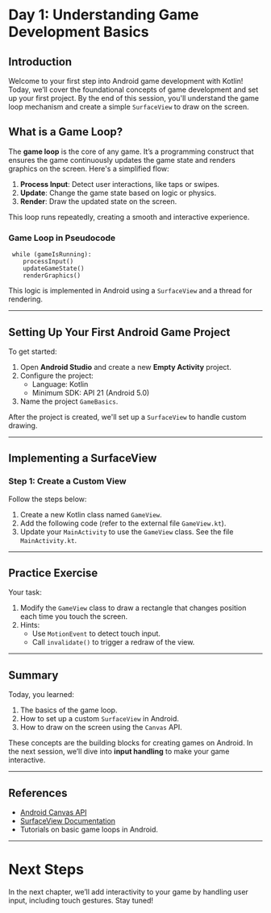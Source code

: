# Day 1: Understanding Game Development Basics

## Introduction

Welcome to your first step into Android game development with Kotlin! Today, we’ll cover the foundational concepts of game development and set up your first project. By the end of this session, you'll understand the game loop mechanism and create a simple `SurfaceView` to draw on the screen.

## What is a Game Loop?

The **game loop** is the core of any game. It’s a programming construct that ensures the game continuously updates the game state and renders graphics on the screen. Here's a simplified flow:

1. **Process Input**: Detect user interactions, like taps or swipes.
2. **Update**: Change the game state based on logic or physics.
3. **Render**: Draw the updated state on the screen.

This loop runs repeatedly, creating a smooth and interactive experience.

### Game Loop in Pseudocode
```
 while (gameIsRunning):
 	processInput()
 	updateGameState()
 	renderGraphics()
```


This logic is implemented in Android using a `SurfaceView` and a thread for rendering.

---

## Setting Up Your First Android Game Project

To get started:

1. Open **Android Studio** and create a new **Empty Activity** project.
2. Configure the project:
   - Language: Kotlin
   - Minimum SDK: API 21 (Android 5.0)
3. Name the project `GameBasics`.

After the project is created, we'll set up a `SurfaceView` to handle custom drawing.

---

## Implementing a SurfaceView

### Step 1: Create a Custom View

Follow the steps below:

1. Create a new Kotlin class named `GameView`.
2. Add the following code (refer to the external file `GameView.kt`).
3. Update your `MainActivity` to use the `GameView` class. See the file `MainActivity.kt`.

---

## Practice Exercise

Your task:
1. Modify the `GameView` class to draw a rectangle that changes position each time you touch the screen.
2. Hints:
   - Use `MotionEvent` to detect touch input.
   - Call `invalidate()` to trigger a redraw of the view.

---

## Summary

Today, you learned:
1. The basics of the game loop.
2. How to set up a custom `SurfaceView` in Android.
3. How to draw on the screen using the `Canvas` API.

These concepts are the building blocks for creating games on Android. In the next session, we’ll dive into **input handling** to make your game interactive.

---

## References

- [Android Canvas API](https://developer.android.com/reference/android/graphics/Canvas)
- [SurfaceView Documentation](https://developer.android.com/reference/android/view/SurfaceView)
- Tutorials on basic game loops in Android.

---

# Next Steps

In the next chapter, we’ll add interactivity to your game by handling user input, including touch gestures. Stay tuned!
